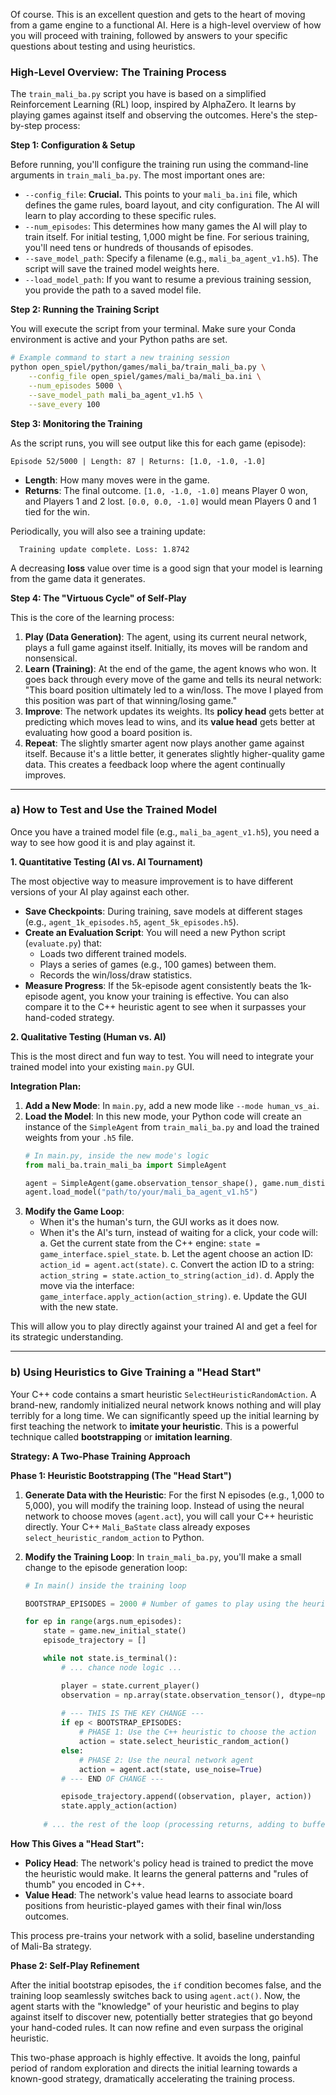 Of course. This is an excellent question and gets to the heart of moving from a game engine to a functional AI. Here is a high-level overview of how you will proceed with training, followed by answers to your specific questions about testing and using heuristics.

### High-Level Overview: The Training Process

The `train_mali_ba.py` script you have is based on a simplified Reinforcement Learning (RL) loop, inspired by AlphaZero. It learns by playing games against itself and observing the outcomes. Here's the step-by-step process:

**Step 1: Configuration & Setup**

Before running, you'll configure the training run using the command-line arguments in `train_mali_ba.py`. The most important ones are:
*   `--config_file`: **Crucial.** This points to your `mali_ba.ini` file, which defines the game rules, board layout, and city configuration. The AI will learn to play according to these specific rules.
*   `--num_episodes`: This determines how many games the AI will play to train itself. For initial testing, 1,000 might be fine. For serious training, you'll need tens or hundreds of thousands of episodes.
*   `--save_model_path`: Specify a filename (e.g., `mali_ba_agent_v1.h5`). The script will save the trained model weights here.
*   `--load_model_path`: If you want to resume a previous training session, you provide the path to a saved model file.

**Step 2: Running the Training Script**

You will execute the script from your terminal. Make sure your Conda environment is active and your Python paths are set.

```bash
# Example command to start a new training session
python open_spiel/python/games/mali_ba/train_mali_ba.py \
    --config_file open_spiel/games/mali_ba/mali_ba.ini \
    --num_episodes 5000 \
    --save_model_path mali_ba_agent_v1.h5 \
    --save_every 100
```

**Step 3: Monitoring the Training**

As the script runs, you will see output like this for each game (episode):

```
Episode 52/5000 | Length: 87 | Returns: [1.0, -1.0, -1.0]
```

*   **Length**: How many moves were in the game.
*   **Returns**: The final outcome. `[1.0, -1.0, -1.0]` means Player 0 won, and Players 1 and 2 lost. `[0.0, 0.0, -1.0]` would mean Players 0 and 1 tied for the win.

Periodically, you will also see a training update:

```
  Training update complete. Loss: 1.8742
```
A decreasing **loss** value over time is a good sign that your model is learning from the game data it generates.

**Step 4: The "Virtuous Cycle" of Self-Play**

This is the core of the learning process:
1.  **Play (Data Generation)**: The agent, using its current neural network, plays a full game against itself. Initially, its moves will be random and nonsensical.
2.  **Learn (Training)**: At the end of the game, the agent knows who won. It goes back through every move of the game and tells its neural network: "This board position ultimately led to a win/loss. The move I played from this position was part of that winning/losing game."
3.  **Improve**: The network updates its weights. Its **policy head** gets better at predicting which moves lead to wins, and its **value head** gets better at evaluating how good a board position is.
4.  **Repeat**: The slightly smarter agent now plays another game against itself. Because it's a little better, it generates slightly higher-quality game data. This creates a feedback loop where the agent continually improves.

---

### a) How to Test and Use the Trained Model

Once you have a trained model file (e.g., `mali_ba_agent_v1.h5`), you need a way to see how good it is and play against it.

**1. Quantitative Testing (AI vs. AI Tournament)**

The most objective way to measure improvement is to have different versions of your AI play against each other.
*   **Save Checkpoints**: During training, save models at different stages (e.g., `agent_1k_episodes.h5`, `agent_5k_episodes.h5`).
*   **Create an Evaluation Script**: You will need a new Python script (`evaluate.py`) that:
    *   Loads two different trained models.
    *   Plays a series of games (e.g., 100 games) between them.
    *   Records the win/loss/draw statistics.
*   **Measure Progress**: If the 5k-episode agent consistently beats the 1k-episode agent, you know your training is effective. You can also compare it to the C++ heuristic agent to see when it surpasses your hand-coded strategy.

**2. Qualitative Testing (Human vs. AI)**

This is the most direct and fun way to test. You will need to integrate your trained model into your existing `main.py` GUI.

**Integration Plan:**

1.  **Add a New Mode**: In `main.py`, add a new mode like `--mode human_vs_ai`.
2.  **Load the Model**: In this new mode, your Python code will create an instance of the `SimpleAgent` from `train_mali_ba.py` and load the trained weights from your `.h5` file.
    ```python
    # In main.py, inside the new mode's logic
    from mali_ba.train_mali_ba import SimpleAgent
    
    agent = SimpleAgent(game.observation_tensor_shape(), game.num_distinct_actions())
    agent.load_model("path/to/your/mali_ba_agent_v1.h5")
    ```
3.  **Modify the Game Loop**:
    *   When it's the human's turn, the GUI works as it does now.
    *   When it's the AI's turn, instead of waiting for a click, your code will:
        a. Get the current state from the C++ engine: `state = game_interface.spiel_state`.
        b. Let the agent choose an action ID: `action_id = agent.act(state)`.
        c. Convert the action ID to a string: `action_string = state.action_to_string(action_id)`.
        d. Apply the move via the interface: `game_interface.apply_action(action_string)`.
        e. Update the GUI with the new state.

This will allow you to play directly against your trained AI and get a feel for its strategic understanding.

---

### b) Using Heuristics to Give Training a "Head Start"

Your C++ code contains a smart heuristic `SelectHeuristicRandomAction`. A brand-new, randomly initialized neural network knows nothing and will play terribly for a long time. We can significantly speed up the initial learning by first teaching the network to **imitate your heuristic**. This is a powerful technique called **bootstrapping** or **imitation learning**.

**Strategy: A Two-Phase Training Approach**

**Phase 1: Heuristic Bootstrapping (The "Head Start")**

1.  **Generate Data with the Heuristic**: For the first N episodes (e.g., 1,000 to 5,000), you will modify the training loop. Instead of using the neural network to choose moves (`agent.act`), you will call your C++ heuristic directly. Your C++ `Mali_BaState` class already exposes `select_heuristic_random_action` to Python.

2.  **Modify the Training Loop**: In `train_mali_ba.py`, you'll make a small change to the episode generation loop:

    ```python
    # In main() inside the training loop
    
    BOOTSTRAP_EPISODES = 2000 # Number of games to play using the heuristic

    for ep in range(args.num_episodes):
        state = game.new_initial_state()
        episode_trajectory = [] 

        while not state.is_terminal():
            # ... chance node logic ...

            player = state.current_player()
            observation = np.array(state.observation_tensor(), dtype=np.float32)
            
            # --- THIS IS THE KEY CHANGE ---
            if ep < BOOTSTRAP_EPISODES:
                # PHASE 1: Use the C++ heuristic to choose the action
                action = state.select_heuristic_random_action() 
            else:
                # PHASE 2: Use the neural network agent
                action = agent.act(state, use_noise=True)
            # --- END OF CHANGE ---

            episode_trajectory.append((observation, player, action))
            state.apply_action(action)
        
        # ... the rest of the loop (processing returns, adding to buffer) remains the same ...
    ```

**How This Gives a "Head Start":**

*   **Policy Head**: The network's policy head is trained to predict the move the heuristic would make. It learns the general patterns and "rules of thumb" you encoded in C++.
*   **Value Head**: The network's value head learns to associate board positions from heuristic-played games with their final win/loss outcomes.

This process pre-trains your network with a solid, baseline understanding of Mali-Ba strategy.

**Phase 2: Self-Play Refinement**

After the initial bootstrap episodes, the `if` condition becomes false, and the training loop seamlessly switches back to using `agent.act()`. Now, the agent starts with the "knowledge" of your heuristic and begins to play against itself to discover new, potentially better strategies that go beyond your hand-coded rules. It can now refine and even surpass the original heuristic.

This two-phase approach is highly effective. It avoids the long, painful period of random exploration and directs the initial learning towards a known-good strategy, dramatically accelerating the training process.